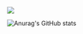 <img src="https://img.shields.io/badge/Python?style=social&logo=#3776AB&logoColor=pink"/></a>

![Anurag's GitHub stats](https://github-readme-stats.vercel.app/api?username=Mongmwa&show_icons=true&theme=radical)
